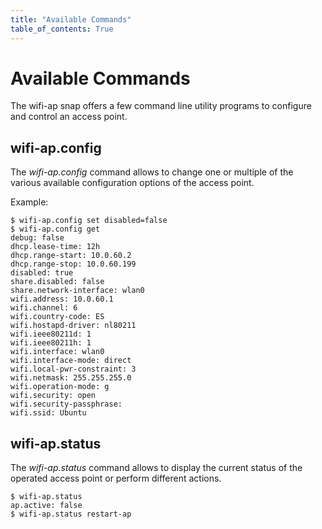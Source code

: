 ```yaml
---
title: "Available Commands"
table_of_contents: True
---
```


# Available Commands

The wifi-ap snap offers a few command line utility programs to configure and
control an access point.

## wifi-ap.config

The *wifi-ap.config* command allows to change one or multiple of the various available
configuration options of the access point.

Example:

```
$ wifi-ap.config set disabled=false
$ wifi-ap.config get
debug: false
dhcp.lease-time: 12h
dhcp.range-start: 10.0.60.2
dhcp.range-stop: 10.0.60.199
disabled: true
share.disabled: false
share.network-interface: wlan0
wifi.address: 10.0.60.1
wifi.channel: 6
wifi.country-code: ES
wifi.hostapd-driver: nl80211
wifi.ieee80211d: 1
wifi.ieee80211h: 1
wifi.interface: wlan0
wifi.interface-mode: direct
wifi.local-pwr-constraint: 3
wifi.netmask: 255.255.255.0
wifi.operation-mode: g
wifi.security: open
wifi.security-passphrase:
wifi.ssid: Ubuntu
```

## wifi-ap.status

The *wifi-ap.status* command allows to display the current status of the operated
access point or perform different actions.

```
$ wifi-ap.status
ap.active: false
$ wifi-ap.status restart-ap
```
